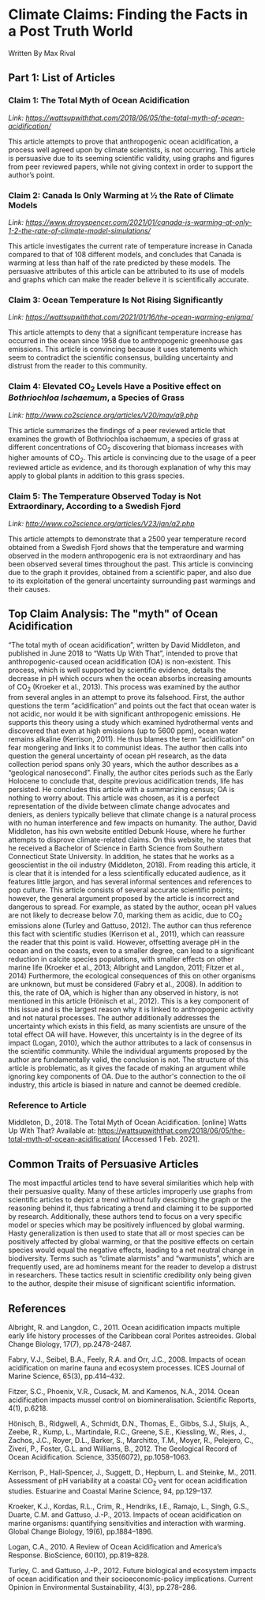 
# Climate Claims: Finding the Facts in a Post Truth World

Written By Max Rival

## Part 1: List of Articles

### Claim 1: The Total Myth of Ocean Acidification
_Link: https://wattsupwiththat.com/2018/06/05/the-total-myth-of-ocean-acidification/_

This article attempts to prove that anthropogenic ocean acidification, a process well agreed upon by climate scientists, is not occurring. This article is persuasive due to its seeming scientific validity, using graphs and figures from peer reviewed papers, while not giving context in order to support the author’s point.

### Claim 2: Canada Is Only Warming at ½ the Rate of Climate Models
_Link: https://www.drroyspencer.com/2021/01/canada-is-warming-at-only-1-2-the-rate-of-climate-model-simulations/_

This article investigates the current rate of temperature increase in Canada compared to that of 108 different models, and concludes that Canada is warming at less than half of the rate predicted by these models. The persuasive attributes of this article can be attributed to its use of models and graphs which can make the reader believe it is scientifically accurate.

### Claim 3: Ocean Temperature Is Not Rising Significantly
_Link: https://wattsupwiththat.com/2021/01/16/the-ocean-warming-enigma/_

This article attempts to deny that a significant temperature increase has occurred in the ocean since 1958 due to anthropogenic greenhouse gas emissions. This article is convincing because it uses statements which seem to contradict the scientific consensus, building uncertainty and distrust from the reader to this community.

### Claim 4: Elevated CO<sub>2</sub> Levels Have a Positive effect on _Bothriochloa Ischaemum_, a Species of Grass
_Link: http://www.co2science.org/articles/V20/may/a9.php_

This article summarizes the findings of a peer reviewed article that examines the growth of Bothriochloa ischaemum, a species of grass at different concentrations of CO<sub>2</sub> discovering that biomass increases with higher amounts of CO<sub>2</sub>. This article is convincing due to the usage of a peer reviewed article as evidence, and its thorough explanation of why this may apply to global plants in addition to this grass species.

### Claim 5: The Temperature Observed Today is Not Extraordinary, According to a Swedish Fjord
_Link: http://www.co2science.org/articles/V23/jan/a2.php_

This article attempts to demonstrate that a 2500 year temperature record obtained from a Swedish Fjord shows that the temperature and warming observed in the modern anthropogenic era is not extraordinary and has been observed several times throughout the past. This article is convincing due to the graph it provides, obtained from a scientific paper, and also due to its exploitation of the general uncertainty surrounding past warmings and their causes. 

## Top Claim Analysis: The "myth" of Ocean Acidification

“The total myth of ocean acidification”, written by David Middleton, and published in June 2018 to “Watts Up With That”, intended to prove that anthropogenic-caused ocean acidification (OA) is non-existent. This process, which is well supported by scientific evidence, details the decrease in pH which occurs when the ocean absorbs increasing amounts of CO<sub>2</sub> (Kroeker et al., 2013). This process was examined by the author from several angles in an attempt to prove its falsehood. First, the author questions the term “acidification” and points out the fact that ocean water is not acidic, nor would it be with significant anthropogenic emissions. He supports this theory using a study which examined hydrothermal vents and discovered that even at high emissions (up to 5600 ppm), ocean water remains alkaline (Kerrison, 2011). He thus blames the term “acidification” on fear mongering and links it to communist ideas. The author then calls into question the general uncertainty of ocean pH research, as the data collection period spans only 30 years, which the author describes as a “geological nanosecond”. Finally, the author cites periods such as the Early Holocene to conclude that, despite previous acidification trends, life has persisted. He concludes this article with a summarizing census; OA is nothing to worry about. This article was chosen, as it is a perfect representation of the divide between climate change advocates and deniers, as deniers typically believe that climate change is a natural process with no human interference and few impacts on humanity. The author, David Middleton, has his own website entitled Debunk House, where he further attempts to disprove climate-related claims. On this website, he states that he received a Bachelor of Science in Earth Science from Southern Connecticut State University. In addition, he states that he works as a geoscientist in the oil industry (Middleton, 2018). From reading this article, it is clear that it is intended for a less scientifically educated audience, as it features little jargon, and has several informal sentences and references to pop culture. This article consists of several accurate scientific points; however, the general argument proposed by the article is incorrect and dangerous to spread. For example, as stated by the author, ocean pH values are not likely to decrease below 7.0, marking them as acidic, due to CO<sub>2</sub> emissions alone (Turley and Gattuso, 2012). The author can thus reference this fact with scientific studies (Kerrison et al., 2011), which can reassure the reader that this point is valid. However, offsetting average pH in the ocean and on the coasts, even to a smaller degree, can lead to a significant reduction in calcite species populations, with smaller effects on other marine life (Kroeker et al., 2013; Albright and Langdon, 2011; Fitzer et al., 2014) Furthermore, the ecological consequences of this on other organisms are unknown, but must be considered (Fabry et al., 2008). In addition to this, the rate of OA, which is higher than any observed in history, is not mentioned in this article (Hönisch et al., 2012). This is a key component of this issue and is the largest reason why it is linked to anthropogenic activity and not natural processes. The author additionally addresses the uncertainty which exists in this field, as many scientists are unsure of the total effect OA will have. However, this uncertainty is in the degree of its impact (Logan, 2010), which the author attributes to a lack of consensus in the scientific community. While the individual arguments proposed by the author are fundamentally valid, the conclusion is not. The structure of this article is problematic, as it gives the facade of making an argument while ignoring key components of OA. Due to the author's connection to the oil industry, this article is biased in nature and cannot be deemed credible.

### Reference to Article

Middleton, D., 2018. The Total Myth of Ocean Acidification. [online] Watts Up With That? Available at: <https://wattsupwiththat.com/2018/06/05/the-total-myth-of-ocean-acidification/> [Accessed 1 Feb. 2021].

## Common Traits of Persuasive Articles

The most impactful articles tend to have several similarities which help with their persuasive quality. Many of these articles improperly use graphs from scientific articles to depict a trend without fully describing the graph or the reasoning behind it, thus fabricating a trend and claiming it to be supported by research. Additionally, these authors tend to focus on a very specific model or species which may be positively influenced by global warming. Hasty generalization is then used to state that all or most species can be positively affected by global warming, or that the positive effects on certain species would equal the negative effects, leading to a net neutral change in biodiversity. Terms such as “climate alarmists” and “warmunists”, which are frequently used, are ad hominems meant for the reader to develop a distrust in researchers. These tactics result in scientific credibility only being given to the author, despite their misuse of significant scientific information.

## References

Albright, R. and Langdon, C., 2011. Ocean acidification impacts multiple early life history processes of the Caribbean coral Porites astreoides. Global Change Biology, 17(7), pp.2478–2487.
 
Fabry, V.J., Seibel, B.A., Feely, R.A. and Orr, J.C., 2008. Impacts of ocean acidification on marine fauna and ecosystem processes. ICES Journal of Marine Science, 65(3), pp.414–432.
 
Fitzer, S.C., Phoenix, V.R., Cusack, M. and Kamenos, N.A., 2014. Ocean acidification impacts mussel control on biomineralisation. Scientific Reports, 4(1), p.6218.
 
Hönisch, B., Ridgwell, A., Schmidt, D.N., Thomas, E., Gibbs, S.J., Sluijs, A., Zeebe, R., Kump, L., Martindale, R.C., Greene, S.E., Kiessling, W., Ries, J., Zachos, J.C., Royer, D.L., Barker, S., Marchitto, T.M., Moyer, R., Pelejero, C., Ziveri, P., Foster, G.L. and Williams, B., 2012. The Geological Record of Ocean Acidification. Science, 335(6072), pp.1058–1063.
 
Kerrison, P., Hall-Spencer, J., Suggett, D., Hepburn, L. and Steinke, M., 2011. Assessment of pH variability at a coastal CO<sub>2</sub> vent for ocean acidification studies. Estuarine and Coastal Marine Science, 94, pp.129–137.
 
Kroeker, K.J., Kordas, R.L., Crim, R., Hendriks, I.E., Ramajo, L., Singh, G.S., Duarte, C.M. and Gattuso, J.-P., 2013. Impacts of ocean acidification on marine organisms: quantifying sensitivities and interaction with warming. Global Change Biology, 19(6), pp.1884–1896.
 
Logan, C.A., 2010. A Review of Ocean Acidification and America’s Response. BioScience, 60(10), pp.819–828.
 
Turley, C. and Gattuso, J.-P., 2012. Future biological and ecosystem impacts of ocean acidification and their socioeconomic-policy implications. Current Opinion in Environmental Sustainability, 4(3), pp.278–286.
 
